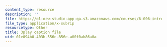 ```yaml
---
content_type: resource
description: ''
file: https://ol-ocw-studio-app-qa.s3.amazonaws.com/courses/6-006-introduction-to-algorithms-fall-2011/01e094b0403b556e856ea00f0ab86a0a_ocZMDMZwhCY.vtt
file_type: application/x-subrip
resourcetype: Other
title: 3play caption file
uid: 01e094b0-403b-556e-856e-a00f0ab86a0a
---
```

